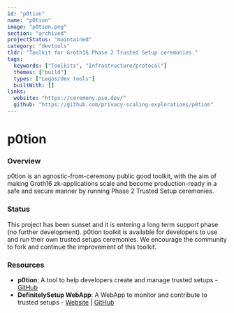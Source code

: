 ```yaml
---
id: "p0tion"
name: "p0tion"
image: "p0tion.png"
section: "archived"
projectStatus: "maintained"
category: "devtools"
tldr: "Toolkit for Groth16 Phase 2 Trusted Setup ceremonies."
tags:
  keywords: ["Toolkits", "Infrastructure/protocol"]
  themes: ["build"]
  types: ["Legos/dev tools"]
  builtWith: []
links:
  website: "https://ceremony.pse.dev/"
  github: "https://github.com/privacy-scaling-explorations/p0tion"
---
```


# p0tion

### Overview

p0tion is an agnostic-from-ceremony public good toolkit, with the aim of making Groth16 zk-applications scale and become production-ready in a safe and secure manner by running Phase 2 Trusted Setup ceremonies.

### Status

This project has been sunset and it is entering a long term support phase (no further development). p0tion toolkit is available for developers to use and run their own trusted setups ceremonies. We encourage the community to fork and continue the improvement of this toolkit.

### Resources

- **p0tion**: A tool to help developers create and manage trusted setups - [GitHub](https://github.com/privacy-scaling-explorations/p0tion)
- **DefinitelySetup WebApp**: A WebApp to monitor and contribute to trusted setups - [Website](https://ceremony.pse.dev/) | [GitHub](https://github.com/privacy-scaling-explorations/DefinitelySetup)
